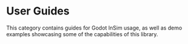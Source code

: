 # User Guides

This category contains guides for Godot InSim usage, as well as demo examples showcasing
some of the capabilities of this library.
